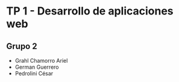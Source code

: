 # TP 1 - Desarrollo de aplicaciones web
## Grupo 2
* Grahl Chamorro Ariel
* German Guerrero
* Pedrolini César
